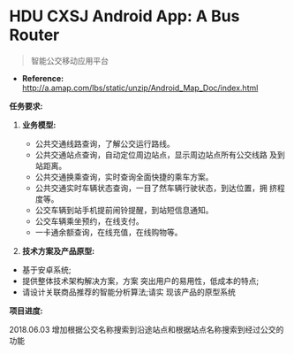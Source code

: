 # HDU CXSJ Android App: A Bus Router
> 智能公交移动应用平台

- **Reference:** http://a.amap.com/lbs/static/unzip/Android_Map_Doc/index.html

**任务要求:**
  
1. **业务模型:**
	- 公共交通线路查询，了解公交运行路线。
   - 公共交通站点查询，自动定位周边站点，显示周边站点所有公交线路
及到站距离。
   - 公共交通换乘查询，实时查询全面快捷的乘车方案。
   - 公共交通实时车辆状态查询，一目了然车辆行驶状态，到达位置，拥
挤程度等。
   - 公交车辆到站手机提前闹铃提醒，到站短信息通知。
   - 公交车辆乘坐预约，在线支付。
   - 一卡通余额查询，在线充值，在线购物等。
  
2. **技术方案及产品原型:**
  - 基于安卓系统;
  - 提供整体技术架构解决方案，方案 突出用户的易用性，低成本的特点;
  - 请设计关联商品推荐的智能分析算法;请实 现该产品的原型系统

**项目进度:**





2018.06.03  增加根据公交名称搜索到沿途站点和根据站点名称搜索到经过公交的功能